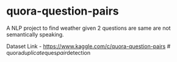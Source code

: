 # quora-question-pairs
A NLP project to find weather given 2 questions are same are not semantically speaking.

Dataset Link - https://www.kaggle.com/c/quora-question-pairs
#   q u o r a _ d u p l i c a t e _ q u e s _ p a i r _ d e t e c t i o n  
 